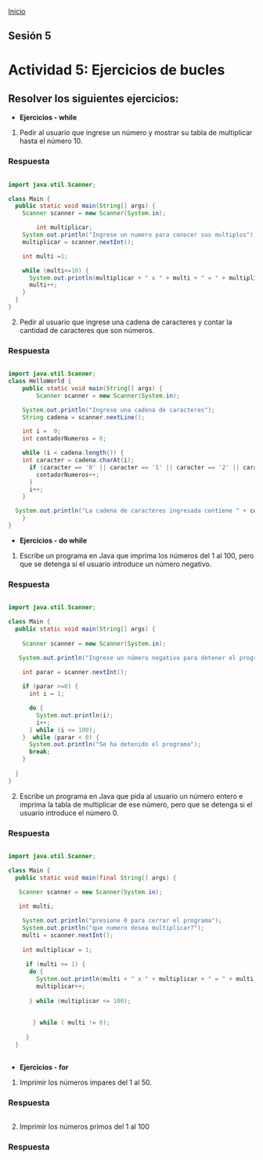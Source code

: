 <!-- No borrar o modificar -->
[Inicio](./index.md)

## Sesión 5 


<!-- Su documentación aquí -->

# Actividad 5: Ejercicios de bucles
## Resolver los siguientes ejercicios:

- __Ejercicios - while__
1. Pedir al usuario que ingrese un número y mostrar su tabla de multiplicar hasta el número 10.

### Respuesta  

~~~java copy

import java.util.Scanner;

class Main {
  public static void main(String[] args) {
    Scanner scanner = new Scanner(System.in);

        int multiplicar;
    System.out.println("Ingrese un numero para conocer sus multiplos");
    multiplicar = scanner.nextInt();

    int multi =1;

    while (multi<=10) {
      System.out.println(multiplicar + " x " + multi + " = " + multiplicar * multi);
      multi++;
    }
  }
}

~~~


 2. Pedir al usuario que ingrese una cadena de caracteres y contar la cantidad de caracteres que son números.

### Respuesta  

```java copy

import java.util.Scanner;
class HelloWorld {
    public static void main(String[] args) {
        Scanner scanner = new Scanner(System.in);

    System.out.println("Ingrese una cadena de caracteres");
    String cadena = scanner.nextLine();

    int i =  0;
    int contadorNumeros = 0;

    while (i < cadena.length()) {
    int caracter = cadena.charAt(i);
      if (caracter == '0' || caracter == '1' || caracter == '2' || caracter == '3' || caracter == '4' || caracter == '5' || caracter == '6' || caracter == '7' || caracter == '8' || caracter == '9') {
        contadorNumeros++;
      }
      i++;
    }

  System.out.println("La cadena de caracteres ingresada contiene " + contadorNumeros + "numeros.");
    }
}

```

- __Ejercicios - do while__
1. Escribe un programa en Java que imprima los números del 1 al 100, pero que se detenga si el usuario introduce un número negativo.

### Respuesta  

```java copy

import java.util.Scanner;

class Main {
  public static void main(String[] args) {
    
    Scanner scanner = new Scanner(System.in);

   System.out.println("Ingrese un número negativo para detener el programa.");
        
    int parar = scanner.nextInt();

    if (parar >=0) {
      int i = 1;

      do {
        System.out.println(i);
        i++;
      } while (i <= 100);
    }  while (parar < 0) {
      System.out.println("Se ha detenido el programa");
      break;
    } 
    
  }
}

```

 2. Escribe un programa en Java que pida al usuario un número entero e imprima la tabla de multiplicar de ese número, pero que se detenga si el usuario introduce el número 0.

### Respuesta  

```java copy

import java.util.Scanner;

class Main {
  public static void main(final String[] args) {
    
   Scanner scanner = new Scanner(System.in);

   int multi;

    System.out.println("presione 0 para cerrar el programa");
    System.out.println("que numero desea multiplicar?");
    multi = scanner.nextInt();
    
    int multiplicar = 1;
    
     if (multi >= 1) {
      do {
        System.out.println(multi + " x " + multiplicar + " = " + multi * multiplicar );
        multiplicar++;
        
      } while (multiplicar <= 100); 
       
         
       } while ( multi != 0);
      
     }
  }
  
```

- __Ejercicios - for__
1. Imprimir los números impares del 1 al 50.

### Respuesta  

```java copy


```

 2. Imprimir los números primos del 1 al 100

### Respuesta  

```java copy


```




